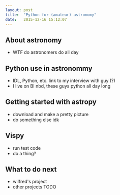 ```yaml
---
layout: post
title:  "Python for (amateur) astronomy"
date:   2015-12-16 15:12:07
---
```


## About astronomy

- WTF do astronomers do all day

## Python use in astronommy

- IDL, Python, etc. link to my interview with guy (?)
- I live on BI nbd, these guys python all day long

## Getting started with astropy

- download and make a pretty picture
- do something else idk

## Vispy

- run test code
- do a thing?

## What to do next

- wilfred's project
- other projects TODO
